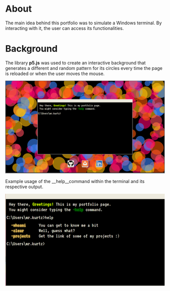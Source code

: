 # About

The main idea behind this portfolio was to simulate a Windows terminal. By interacting with it, the user can access its functionalities.

# Background

The library __p5.js__ was used to create an interactive background that generates a different and random pattern for its circles every time the page is reloaded or when the user moves the mouse.

![Main Sreen](https://github.com/MVAPereira/portfolio/blob/main/main_screen.png)

Example usage of the __help__command within the terminal and its respective output.

![Help Screen](https://github.com/MVAPereira/portfolio/blob/main/help_sreen.png)
